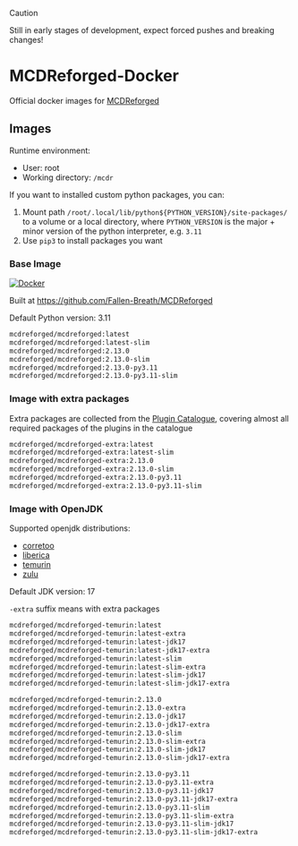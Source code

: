 > [!CAUTION]
> Still in early stages of development, expect forced pushes and breaking changes!

# MCDReforged-Docker

Official docker images for [MCDReforged](https://github.com/Fallen-Breath/MCDReforged)

## Images

Runtime environment:
- User: root
- Working directory: `/mcdr`

If you want to installed custom python packages, you can:

1. Mount path `/root/.local/lib/python${PYTHON_VERSION}/site-packages/` to a volume or a local directory, 
   where `PYTHON_VERSION` is the major + minor version of the python interpreter, e.g. `3.11`
2. Use `pip3` to install packages you want

### Base Image

[![Docker](https://img.shields.io/docker/v/mcdreforged/mcdreforged/latest)](https://hub.docker.com/r/mcdreforged/mcdreforged)

Built at https://github.com/Fallen-Breath/MCDReforged

Default Python version: 3.11

```bash
mcdreforged/mcdreforged:latest
mcdreforged/mcdreforged:latest-slim
mcdreforged/mcdreforged:2.13.0
mcdreforged/mcdreforged:2.13.0-slim
mcdreforged/mcdreforged:2.13.0-py3.11
mcdreforged/mcdreforged:2.13.0-py3.11-slim
```

### Image with extra packages

Extra packages are collected from the [Plugin Catalogue](https://github.com/MCDReforged/PluginCatalogue),
covering almost all required packages of the plugins in the catalogue

```bash
mcdreforged/mcdreforged-extra:latest
mcdreforged/mcdreforged-extra:latest-slim
mcdreforged/mcdreforged-extra:2.13.0
mcdreforged/mcdreforged-extra:2.13.0-slim
mcdreforged/mcdreforged-extra:2.13.0-py3.11
mcdreforged/mcdreforged-extra:2.13.0-py3.11-slim
```

### Image with OpenJDK

Supported openjdk distributions:

- [corretoo](https://aws.amazon.com/corretto/)
- [liberica](https://bell-sw.com/libericajdk/)
- [temurin](https://adoptium.net/temurin/)
- [zulu](https://www.azul.com/downloads/?package=jdk#zulu)

Default JDK version: 17

`-extra` suffix means with extra packages

```bash
mcdreforged/mcdreforged-temurin:latest
mcdreforged/mcdreforged-temurin:latest-extra
mcdreforged/mcdreforged-temurin:latest-jdk17
mcdreforged/mcdreforged-temurin:latest-jdk17-extra
mcdreforged/mcdreforged-temurin:latest-slim
mcdreforged/mcdreforged-temurin:latest-slim-extra
mcdreforged/mcdreforged-temurin:latest-slim-jdk17
mcdreforged/mcdreforged-temurin:latest-slim-jdk17-extra

mcdreforged/mcdreforged-temurin:2.13.0
mcdreforged/mcdreforged-temurin:2.13.0-extra
mcdreforged/mcdreforged-temurin:2.13.0-jdk17
mcdreforged/mcdreforged-temurin:2.13.0-jdk17-extra
mcdreforged/mcdreforged-temurin:2.13.0-slim
mcdreforged/mcdreforged-temurin:2.13.0-slim-extra
mcdreforged/mcdreforged-temurin:2.13.0-slim-jdk17
mcdreforged/mcdreforged-temurin:2.13.0-slim-jdk17-extra

mcdreforged/mcdreforged-temurin:2.13.0-py3.11
mcdreforged/mcdreforged-temurin:2.13.0-py3.11-extra
mcdreforged/mcdreforged-temurin:2.13.0-py3.11-jdk17
mcdreforged/mcdreforged-temurin:2.13.0-py3.11-jdk17-extra
mcdreforged/mcdreforged-temurin:2.13.0-py3.11-slim
mcdreforged/mcdreforged-temurin:2.13.0-py3.11-slim-extra
mcdreforged/mcdreforged-temurin:2.13.0-py3.11-slim-jdk17
mcdreforged/mcdreforged-temurin:2.13.0-py3.11-slim-jdk17-extra
```
